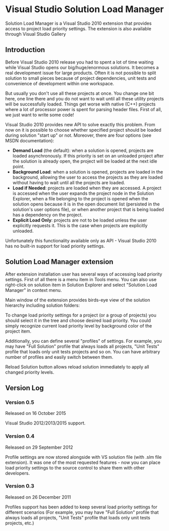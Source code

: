 # Visual Studio Solution Load Manager

Solution Load Manager is a Visual Studio 2010 extension that provides access to project load priority settings. The extension is also available through Visual Studio Gallery

## Introduction
Before Visual Studio 2010 release you had to spent a lot of time waiting while Visual Studio opens our big/huge/enormous solutions. It becomes a real development issue for large products. Often it is not possible to split solution to small pieces because of project dependencies, unit tests and convenience of development within one workspace.

But usually you don't use all these projects at once. You change one bit here, one line there and you do not want to wait until all these utility projects will be successfully loaded. Things get worse with native (C++) projects where a lot of processor power is spent for parsing header files. First of all, we just want to write some code!

Visual Studio 2010 provides new API to solve exactly this problem. From now on it is possible to choose whether specified project should be loaded during solution "start up" or not. Moreover, there are four options (see MSDN documentation):

 * **Demand Load** (the default): when a solution is opened, projects are loaded asynchronously. If this priority is set on an unloaded project after the solution is already open, the project will be loaded at the next idle point.
 * **Background Load**: when a solution is opened, projects are loaded in the background, allowing the user to access the projects as they are loaded without having to wait until all the projects are loaded.
 * **Load if Needed**: projects are loaded when they are accessed. A project is accessed when the user expands the project node in the Solution Explorer, when a file belonging to the project is opened when the solution opens because it is in the open document list (persisted in the solution's user options file), or when another project that is being loaded has a dependency on the project.
 * **Explicit Load Only**: projects are not to be loaded unless the user explicitly requests it. This is the case when projects are explicitly unloaded.

Unfortunately this functionality available only as API - Visual Studio 2010 has no built-in support for load priority settings.

## Solution Load Manager extension
After extension installation user has several ways of accessing load priority settings. First of all there is a menu item in Tools menu. You can also use right-click on solution item in Solution Explorer and select "Solution Load Manager" in context menu.

Main window of the extension provides birds-eye view of the solution hierarchy including solution folders: 

To change load priority settings for a project (or a group of projects) you should select it in the tree and choose desired load priority. You could simply recognize current load priority level by background color of the project item.

Additionally, you can define several "profiles" of settings. For example, you may have "Full Solution" profile that always loads all projects, "Unit Tests" profile that loads only unit tests projects and so on. You can have arbitrary number of profiles and easily switch between them.

Reload Solution button allows reload solution immediately to apply all changed priority levels.

## Version Log

### Version 0.5
Released on 16 October 2015

Visual Studio 2012/2013/2015 support.

### Version 0.4
Released on 29 September 2012

Profile settings are now stored alongside with VS solution file (with .slm file extension). It was one of the most requested features - now you can place load priority settings to the source control to share them with other developers.

### Version 0.3
Released on 26 December 2011

Profiles support has been added to keep several load priority settings for different scenarios (For example, you may have "Full Solution" profile that always loads all projects, "Unit Tests" profile that loads only unit tests projects, etc.)
